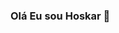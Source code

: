 ### Olá Eu sou Hoskar 👋

<!--
**HoskarJubeleo/HoskarJubeleo** is a ✨ _special_ ✨ repository because its `README.md` (this file) appears on your GitHub profile.

Here are some ideas to get you started:

- 🌱 I’m currently learning  php, javascript, python, html, css
- 😄 Pronouns: ele/dele

<div>	
	<img heigth="180em" src"https://github-readme-stats.app/api?username=hoskarjubeleo&show_icons=true&theme=dracula&include_all_comits=true&count_privatetrue"/>
	<img heigth="180em" src"https://github-readme-stats.app/api/top-langs/?username=hoskarjubeleo&layout=compact&langs_count=16theme=dracula"/>
</div>
